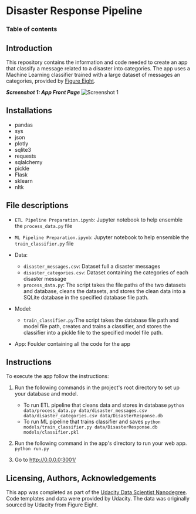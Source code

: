 # Disaster Response Pipeline

### Table of contents

## Introduction

This repository contains the information and code needed to create an app that classify a message related to a disaster into categories. 
The app uses a Machine Learning classifier trained with a large dataset of messages an categories, provided by [Figure Eight](https://www.figure-eight.com/).


***Screenshot 1: App Front Page***
![Screenshot 1](https://github.com/gkhayes/disaster_response_app/blob/master/cap_1.JPG)



## Installations

- pandas
- sys
- json
- plotly
- sqlite3
- requests
- sqlalchemy
- pickle
- Flask
- sklearn
- nltk

## File descriptions 
    
- `ETL Pipeline Preparation.ipynb`: Jupyter notebook to help ensemble the `process_data.py` file
- `ML Pipeline Preparation.ipynb`: Jupyter notebook to help ensemble the `train_classifier.py` file


- Data:

    - `disaster_messages.csv`: Dataset full a disaster messages
    - `disaster_categories.csv`: Dataset containing the categories of each disaster message 
    - `process_data.py`: The script takes the file paths of the two datasets and database, cleans the datasets, and stores the clean data into a SQLite database in the specified database file path.
 
- Model:
    - `train_classifier.py`:The script takes the database file path and model file path, creates and trains a classifier, and stores the classifier into a pickle file to the specified model file path.

- App: Foulder containing all the code for the app


## Instructions 

To execute the app follow the instructions:
1. Run the following commands in the project's root directory to set up your database and model.

    - To run ETL pipeline that cleans data and stores in database
        `python data/process_data.py data/disaster_messages.csv data/disaster_categories.csv data/DisasterResponse.db`
    - To run ML pipeline that trains classifier and saves
        `python models/train_classifier.py data/DisasterResponse.db models/classifier.pkl`

2. Run the following command in the app's directory to run your web app.
    `python run.py`

3. Go to http://0.0.0.0:3001/

## Licensing, Authors, Acknowledgements
This app was completed as part of the [Udacity Data Scientist Nanodegree](https://www.udacity.com/course/data-scientist-nanodegree--nd025). Code templates and data were provided by Udacity. The data was originally sourced by Udacity from Figure Eight.
  
